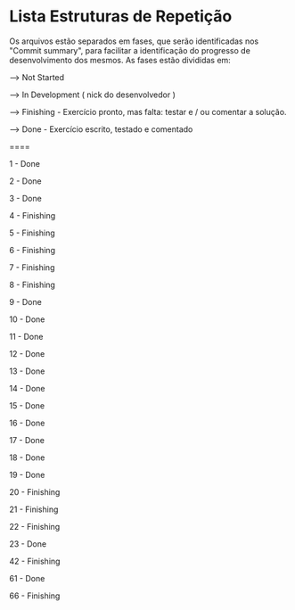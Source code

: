 ﻿Lista Estruturas de Repetição
====

Os arquivos estão separados em fases, que serão identificadas nos "Commit summary", para facilitar a identificação do progresso de desenvolvimento dos mesmos. As fases estão divididas em:

--> Not Started

--> In Development ( nick do desenvolvedor )

--> Finishing - Exercício pronto, mas falta: testar e / ou comentar a solução.

--> Done - Exercício escrito, testado e comentado


====

1 - Done

2 - Done

3 - Done

4 - Finishing

5 - Finishing

6 - Finishing 

7 - Finishing 

8 - Finishing

9 - Done

10 - Done

11 - Done

12 - Done

13 - Done

14 - Done

15 - Done

16 - Done

17 - Done

18 - Done

19 - Done

20 - Finishing

21 - Finishing

22 - Finishing

23 - Done

42 - Finishing

61 - Done

66 - Finishing
